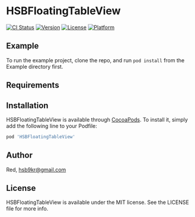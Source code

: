 # HSBFloatingTableView

[![CI Status](https://img.shields.io/travis/Red/HSBFloatingTableView.svg?style=flat)](https://travis-ci.org/Red/HSBFloatingTableView)
[![Version](https://img.shields.io/cocoapods/v/HSBFloatingTableView.svg?style=flat)](https://cocoapods.org/pods/HSBFloatingTableView)
[![License](https://img.shields.io/cocoapods/l/HSBFloatingTableView.svg?style=flat)](https://cocoapods.org/pods/HSBFloatingTableView)
[![Platform](https://img.shields.io/cocoapods/p/HSBFloatingTableView.svg?style=flat)](https://cocoapods.org/pods/HSBFloatingTableView)

## Example

To run the example project, clone the repo, and run `pod install` from the Example directory first.

## Requirements

## Installation

HSBFloatingTableView is available through [CocoaPods](https://cocoapods.org). To install
it, simply add the following line to your Podfile:

```ruby
pod 'HSBFloatingTableView'
```

## Author

Red, hsb9kr@gmail.com

## License

HSBFloatingTableView is available under the MIT license. See the LICENSE file for more info.
